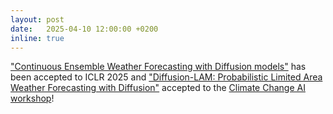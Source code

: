 ```yaml
---
layout: post
date:   2025-04-10 12:00:00 +0200
inline: true
---
```

["Continuous Ensemble Weather Forecasting with Diffusion models"](https://arxiv.org/abs/2410.05431) has been accepted to ICLR 2025 and ["Diffusion-LAM: Probabilistic Limited Area Weather Forecasting with Diffusion"](https://arxiv.org/abs/2502.07532) accepted to the [Climate Change AI workshop](https://www.climatechange.ai/events/iclr2025)!
